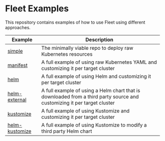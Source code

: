 # Fleet Examples

This repository contains examples of how to use Fleet using different approaches.

| Example | Description |
|-------------|-------------|
| [simple](simple/) | The minimally viable repo to deploy raw Kubernetes resources |
| [manifest](manifest/) | A full example of using raw Kubernetes YAML and customizing it per target cluster |
| [helm](helm/) | A full example of using Helm and customizing it per target cluster |
| [helm-external](helm-external/) | A full example of using a Helm chart that is downloaded from a third party source and customizing it per target cluster |
| [kustomize](kustomize/) | A full example of using Kustomize and customizing it per target cluster |
| [helm-kustomize](helm-kustomize/) | A full example of using Kustomize to modify a third party Helm chart |
